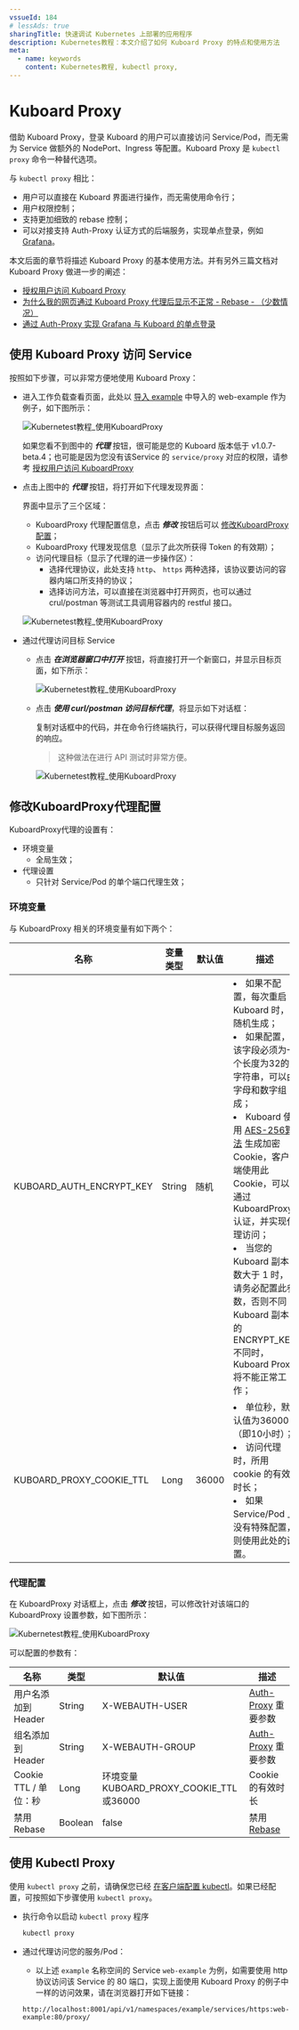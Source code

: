 ```yaml
---
vssueId: 184
# lessAds: true
sharingTitle: 快速调试 Kubernetes 上部署的应用程序
description: Kubernetes教程：本文介绍了如何 Kuboard Proxy 的特点和使用方法
meta:
  - name: keywords
    content: Kubernetes教程, kubectl proxy,
---
```


# Kuboard Proxy

<AdSenseTitle/>

借助 Kuboard Proxy，登录 Kuboard 的用户可以直接访问 Service/Pod，而无需为 Service 做额外的 NodePort、Ingress 等配置。Kuboard Proxy 是 `kubectl proxy` 命令一种替代选项。

与 `kubectl proxy` 相比：
* 用户可以直接在 Kuboard 界面进行操作，而无需使用命令行；
* 用户权限控制；
* 支持更加细致的 rebase 控制；
* 可以对接支持 Auth-Proxy 认证方式的后端服务，实现单点登录，例如 [Grafana](https://grafana.com/docs/grafana/v6.5/auth/auth-proxy/)。

本文后面的章节将描述 Kuboard Proxy 的基本使用方法。并有另外三篇文档对 Kuboard Proxy 做进一步的阐述：
* [授权用户访问 Kuboard Proxy](./authorization.html)
* [为什么我的网页通过 Kuboard Proxy 代理后显示不正常 - Rebase - （少数情况）](./rebase.html)
* [通过 Auth-Proxy 实现 Grafana 与 Kuboard 的单点登录](./auth-proxy.html)

## 使用 Kuboard Proxy 访问 Service

按照如下步骤，可以非常方便地使用 Kuboard Proxy：

* 进入工作负载查看页面，此处以 [导入 example](../example/import.html) 中导入的 web-example 作为例子，如下图所示：

  ![Kubernetest教程_使用KuboardProxy](./index.assets/image-20200225204455933.png)

  如果您看不到图中的 ***代理*** 按钮，很可能是您的 Kuboard 版本低于 v1.0.7-beta.4；也可能是因为您没有该Service 的 `service/proxy` 对应的权限，请参考 [授权用户访问 KuboardProxy](./auth-proxy.html)

* 点击上图中的 ***代理*** 按钮，将打开如下代理发现界面：

  界面中显示了三个区域：

  * KuboardProxy 代理配置信息，点击 ***修改*** 按钮后可以 [修改KuboardProxy配置](#修改KuboardProxy代理配置)；
  * KuboardProxy 代理发现信息（显示了此次所获得 Token 的有效期）；
  * 访问代理目标（显示了代理的进一步操作区）：
    * 选择代理协议，此处支持 `http`、 `https` 两种选择，该协议要访问的容器内端口所支持的协议；
    * 选择访问方法，可以直接在浏览器中打开网页，也可以通过 crul/postman 等测试工具调用容器内的 restful 接口。

  ![Kubernetest教程_使用KuboardProxy](./index.assets/image-20200225204706887.png)

* 通过代理访问目标 Service

  * 点击 ***在浏览器窗口中打开*** 按钮，将直接打开一个新窗口，并显示目标页面，如下所示：

    ![Kubernetest教程_使用KuboardProxy](./index.assets/image-20200225205535033.png)

  * 点击 ***使用 curl/postman 访问目标代理***，将显示如下对话框：

    复制对话框中的代码，并在命令行终端执行，可以获得代理目标服务返回的响应。

    > 这种做法在进行 API 测试时非常方便。

    ![Kubernetest教程_使用KuboardProxy](./index.assets/image-20200225205712284.png)

## 修改KuboardProxy代理配置

KuboardProxy代理的设置有：

* 环境变量
  * 全局生效；
* 代理设置
  * 只针对 Service/Pod 的单个端口代理生效；

### 环境变量

与 KuboardProxy 相关的环境变量有如下两个：

| 名称                     | 变量类型 | 默认值 | 描述                                                         |
| ------------------------ | -------- | ------ | ------------------------------------------------------------ |
| KUBOARD_AUTH_ENCRYPT_KEY | String   | 随机   | <li>如果不配置，每次重启 Kuboard 时，随机生成；</li><li>如果配置，该字段必须为一个长度为32的字符串，可以由字母和数字组成；</li><li>Kuboard 使用 [AES-256算法](https://www.zhihu.com/question/34563299/answer/59176478) 生成加密 Cookie，客户端使用此 Cookie，可以通过 KuboardProxy 认证，并实现代理访问；</li><li>当您的 Kuboard 副本数大于 1 时，请务必配置此参数，否则不同 Kuboard 副本的 ENCRYPT_KEY 不同时，Kuboard Proxy 将不能正常工作；</li> |
| KUBOARD_PROXY_COOKIE_TTL | Long     | 36000  | <li>单位秒，默认值为36000（即10小时）；</li><li>访问代理时，所用 cookie 的有效时长；</li><li>如果 Service/Pod 上没有特殊配置，则使用此处的设置。</li> |



### 代理配置

在 KuboardProxy 对话框上，点击 ***修改*** 按钮，可以修改针对该端口的 KuboardProxy 设置参数，如下图所示：

![Kubernetest教程_使用KuboardProxy](./index.assets/image-20200225212104752.png)

可以配置的参数有：

| 名称                  | 类型    | 默认值                                        | 描述                                     |
| --------------------- | ------- | --------------------------------------------- | ---------------------------------------- |
| 用户名添加到 Header   | String  | X-WEBAUTH-USER                                | [Auth-Proxy](./auth-proxy.html) 重要参数 |
| 组名添加到 Header     | String  | X-WEBAUTH-GROUP                               | [Auth-Proxy](./auth-proxy.html) 重要参数 |
| Cookie TTL / 单位：秒 | Long    | 环境变量KUBOARD_PROXY_COOKIE_TTL<br />或36000 | Cookie 的有效时长                        |
| 禁用 Rebase           | Boolean | false                                         | 禁用 [Rebase](./rebase.html)             |



## 使用 Kubectl Proxy

使用 `kubectl proxy` 之前，请确保您已经 [在客户端配置 kubectl](/install/config-kubectl.html)。如果已经配置，可按照如下步骤使用 `kubectl proxy`。

* 执行命令以启动 `kubectl proxy` 程序

  ``` sh
  kubectl proxy
  ```

* 通过代理访问您的服务/Pod：
  
  * 以上述 `example` 名称空间的 Service `web-example` 为例，如需要使用 http 协议访问该 Service 的 80 端口，实现上面使用 Kuboard Proxy 的例子中一样的访问效果，请在浏览器打开如下链接：

  ```
  http://localhost:8001/api/v1/namespaces/example/services/https:web-example:80/proxy/
  ```
